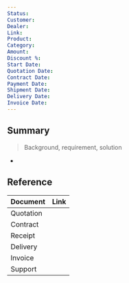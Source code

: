 ```yaml
---
Status:
Customer:
Dealer:
Link:
Product:
Category:
Amount:
Discount %:
Start Date:
Quotation Date:
Contract Date:
Payment Date:
Shipment Date:
Delivery Date:
Invoice Date:
---
```


## Summary

> Background, requirement, solution

- 

## Reference

| Document | Link |
| ---- | ---- |
| Quotation |      |
| Contract |      |
| Receipt |      |
| Delivery |      |
| Invoice |      |
| Support |      |


